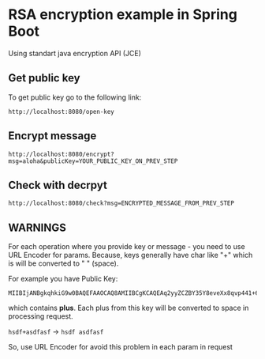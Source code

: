 # RSA encryption example in Spring Boot

Using standart java encryption API (JCE)

## Get public key

To get public key go to the following link:
```url
http://localhost:8080/open-key
```

## Encrypt message
```url
http://localhost:8080/encrypt?msg=aloha&publicKey=YOUR_PUBLIC_KEY_ON_PREV_STEP
```

## Check with decrpyt
```url
http://localhost:8080/check?msg=ENCRYPTED_MESSAGE_FROM_PREV_STEP
```


## WARNINGS
For each operation where you provide key or message - you need to use URL Encoder for params. Because, keys generally have char like "+" which is will be converted to " " (space).

For example you have Public Key:
```
MIIBIjANBgkqhkiG9w0BAQEFAAOCAQ8AMIIBCgKCAQEAq2yyZCZBY35Y8eveXx8qvp441+6G/8MVYgLKh4gOOV3aiWFTR5fota6OtJ9R4T2Dcq4ELy/APHEgxZrwPkd5EzgY8iJkOyF76wMurkn0phWHZJEKACxwuaE2tw+2Eu5O21nmiiPvizDRnau9LN724+oeiJyxdm+t7TYv+aOCnhE6g7089THp5q+z4+do9S9eGu31iM6/MLvzuGQuE/91KqAqMPIIMz6iKV+RZoHcedLHKFViaVasMXvzwpdUcWXF59UCEwdTrUqzenut/gmknx0jfFrY/NyV97hwaLDec+h+xmqbNrjflYjHZwdIuorGggFCLU9pbmEiaVhaIc6vTQIDAQAB
```

which contains **plus**. Each plus from this key will be converted to space in processing request.

`hsdf+asdfasf` -> `hsdf asdfasf`

So, use URL Encoder for avoid this problem in each param in request
